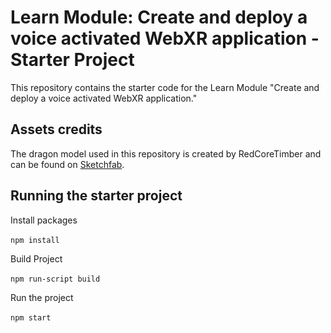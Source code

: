 # Learn Module: Create and deploy a voice activated WebXR application - Starter Project
This repository contains the starter code for the Learn Module "Create and deploy a voice activated WebXR application."

## Assets credits
The dragon model used in this repository is created by RedCoreTimber and can be found on [Sketchfab](https://sketchfab.com/3d-models/dragon-flying-cycle-ae0831702eac462a9969ff4f8bd57710).

## Running the starter project

Install packages <br>	
`npm install`	

Build Project <br>	
`npm run-script build`	

Run the project <br>	
`npm start`
